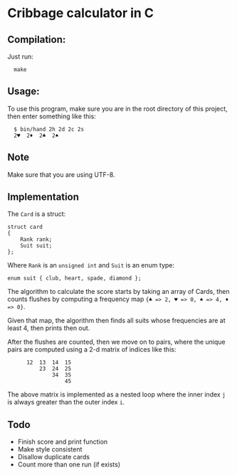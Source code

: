 # Cribbage calculator in C

## Compilation:

Just run:

```
  make
```

## Usage:

To use this program, make sure you are in the root directory of this project, 
then enter something like this:

```
  $ bin/hand 2h 2d 2c 2s
  2♥  2♦  2♣  2♠
```

## Note
Make sure that you are using UTF-8.

## Implementation

The `Card` is a struct:

```
struct card
{
    Rank rank;
    Suit suit;
};
```

Where `Rank` is an `unsigned int` and `Suit` is an enum type:

```
enum suit { club, heart, spade, diamond };
```

The algorithm to calculate the score starts by taking an array of Cards, then
counts flushes by computing a frequency map `{♣ => 2, ♥ => 0, ♠ => 4, ♦ => 0}`.

Given that map, the algorithm then finds all suits whose frequencies are at 
least 4, then prints then out.

After the flushes are counted, then we move on to pairs, where the unique
pairs are computed using a 2-d matrix of indices like this:

```
      12  13  14  15
          23  24  25
              34  35
                  45
```

The above matrix is implemented as a nested loop where the inner index `j` is 
always greater than the outer index `i`.

## Todo
 - Finish score and print function
 - Make style consistent
 - Disallow duplicate cards
 - Count more than one run (if exists)

